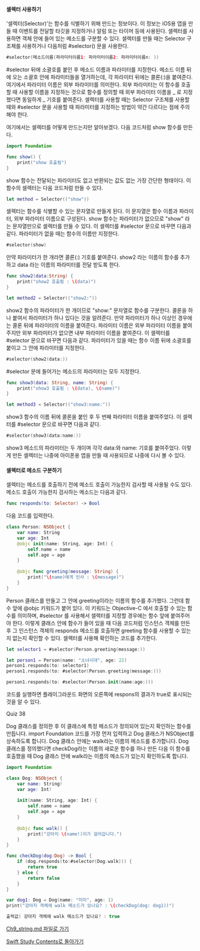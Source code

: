 
 #### 셀렉터 사용하기
 
 '셀렉터(Selector)'는 함수를 식별하기 위해 만드는 정보이다. 이 정보는 iOS용 앱을 만들 때 이벤트를 전달할 타깃을 지정하거나 알림 또는 타이머 등에 사용된다. 셀렉터를 사용하면 객체 안에 들어 있는 메소드를 구분할 수 있다. 셀렉터를 만들 때는 Selector 구조체를 사용하거나 다음처럼 #selector() 문을 사용한다.
 ```swift
 #selector(메소드이름(파라미터이름1: 파라미터이름2: 파라미터이름n: ))
 ```
 
 #selector 뒤에 소괄호를 붙인 후 메소드 이름과 파라미터를 지정한다. 메소드 이름 뒤에 오는 소괄호 안에 파라미터들을 열거하는데, 각 파라미터 뒤에는 콜론(:)을 붙여준다. 여기에서 파라미터 이름은 외부 파라미터를 의미한다. 외부 파라미터는 이 함수를 호출할 때 사용할 이름을 지정하는 것으로 함수를 정의할 때 외부 파라미터 이름을 _ 로 지정했다면 동일하게 _ 기호를 붙여준다. 셀렉터를 사용할 때는 Selector 구조체를 사용할 때와 #selector 문을 사용할 때 파라미터를 지정하는 방법이 약간 다르다는 점에 주의해야 한다.
 
 여기에서는 셀렉터를 어떻게 만드는지만 알아보겠다. 다음 코드처럼 show 함수를 만든다.
 
```swift
import Foundation

func show() {
    print("show 호출됨")
}
```

 show 함수는 전달되는 파라미터도 없고 반환되는 값도 없는 가장 간단한 형태이다. 이 함수의 셀렉터는 다음 코드처럼 만들 수 있다.
 
```swift
let method = Selector(("show"))
```

 셀렉터는 함수를 식별할 수 있는 문자열로 만들게 된다. 이 문자열은 함수 이름과 파라미터, 외부 파라미터 이름으로 구성된다. show 함수는 파라미터가 없으므로 "show" 라는 문자열만으로 셀렉터를 만들 수 있다. 이 셀렉터를 #selector 문으로 바꾸면 다음과 같다. 파라미터가 없을 때는 함수의 이름만 지정한다.
 ```swift
 #selector(show)
 ```
 
 만약 파라미터가 한 개라면 콜론(:) 기호를 붙여준다. show2 라는 이름의 함수를 추가하고 data 라는 이름의 파라미터를 전달 받도록 한다.
 
```swift
func show2(data:String) {
    print("show2 호출됨 : \(data)")
}

let method2 = Selector(("show2:"))
```

 show2 함수의 파라미터가 한 개이므로 "show:" 문자열로 함수를 구분한다. 콜론을 하나 붙여서 파라미터가 하나 있다는 것을 알려준다. 만약 파라미터가 하나 이상인 경우에는 콜론 뒤에 파라미터의 이름을 붙여준다. 파라미터 이름은 외부 파라미터 이름을 붙여주지만 외부 파라미터가 없으면 내부 파라미터 이름을 붙여준다.
 이 셀렉터를 #selector 문으로 바꾸면 다음과 같다. 파라미터가 있을 때는 함수 이름 뒤에 소괄호를 붙이고 그 안에 파라미터를 지정한다.
 ```swift
 #selector(show2(data:))
 ```
 
 #selector 문에 들어가는 메소드의 파라미터는 모두 지정한다.
 
```swift
func show3(data: String, name: String) {
    print("show3 호출됨 : \(data), \(name)")
}

let method3 = Selector(("show3:name:"))
```

 show3 함수의 이름 뒤에 콜론을 붙인 후 두 번째 파라미터 이름을 붙여주었다. 이 셀렉터를 #selector 문으로 바꾸면 다음과 같다.
 ```swift
 #selector(show3(data:name:))
 ```
 
 show3 메소드의 파라미터는 두 개이며 각각 data:와 name: 기호를 붙여주었다. 이렇게 만든 셀렉터는 나중에 아이폰용 앱을 만들 때 사용되므로 나중에 다시 볼 수 있다.
 
 
 #### 셀렉터로 메소드 구분하기
 
 셀렉터는 메소드를 호출하기 전에 메소드 호출이 가능한지 검사할 때 사용될 수도 있다. 메소드 호출이 가능한지 검사하는 메소드는 다음과 같다.
 ```swift
 func responds(to: Selector) -> Bool
 ```
 
 다음 코드를 입력한다.

```swift
class Person: NSObject {
    var name: String
    var age: Int
    @objc init(name: String, age: Int) {
        self.name = name
        self.age = age
    }
    
    @objc func greeting(message: String) {
        print("\(name)에게 인사 : \(message)")
    }
}
```

 Person 클래스를 만들고 그 안에 greeting이라는 이름의 함수를 추가했다. 그런데 함수 앞에 @objc 키워드가 붙어 있다. 이 키워드는 Objective-C 에서 호출할 수 있는 함수를 의미하며, #selector 를 사용해서 셀렉터를 지정할 경우에는 함수 앞에 붙여주어야 한다. 이렇게 클래스 안에 함수가 들어 있을 때 다음 코드처럼 인스턴스 객체를 만든 후 그 인스턴스 객체의 responds 메소드를 호출하면 greeting 함수를 사용할 수 있는지 없는지 확인할 수 있다. 셀렉터를 사용해 확인하는 코드를 추가한다.
 
```swift
let selector1 = #selector(Person.greeting(message:))

let person1 = Person(name: "소녀시대", age: 22)
person1.responds(to: selector1)
person1.responds(to: #selector(Person.greeting(message:)))

person1.responds(to: #selector(Person.init(name:age:)))
```

 코드를 실행하면 플레이그라운드 화면의 오른쪽에 respons의 결과가 true로 표시되는 것을 알 수 있다.
 
 
 Quiz 38
 
 Dog 클래스를 정의한 후 이 클래스에 특정 메소드가 정의되어 있는지 확인하는 함수를 만듭니다. import Foundation 코드를 가장 먼저 입력하고 Dog 클래스가 NSObject를 상속하도록 합니다. Dog 클래스 안에는 walk라는 이름의 메소드를 추가합니다. Dog 클래스를 정의했다면 checkDog라는 이름의 새로운 함수를 하나 만든 다음 이 함수를 호출했을 때 Dog 클래스 안에 walk라는 이름의 메소드가 있는지 확인하도록 합니다.
 
```swift
import Foundation

class Dog: NSObject {
    var name: String!
    var age: Int!
    
    init(name: String, age: Int) {
        self.name = name
        self.age = age
    }
    
    @objc func walk() {
        print("강아지 \(name!)이가 걸어갑니다.")
    }
}

func checkDog(dog:Dog) -> Bool {
    if (dog.responds(to:#selector(Dog.walk))) {
        return true
    } else {
        return false
    }
}

var dog1: Dog = Dog(name: "미미", age: 1)
print("강아지 객체에 walk 메소드가 있나요? : \(checkDog(dog: dog1))")

출력값) 강아지 객체에 walk 메소드가 있나요? : true
```


[Ch9_string.md 파일로 가기](https://github.com/ChunsuKim/SwiftStudy/blob/master/Ch9_string1.md)

[Swift Study Contents로 돌아가기](https://github.com/ChunsuKim/SwiftStudy)
